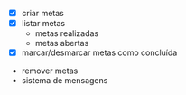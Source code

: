 - [x] criar metas 
- [x] listar metas
    - metas realizadas
    - metas abertas
- [x] marcar/desmarcar metas como concluída
- remover metas
- sistema de mensagens

